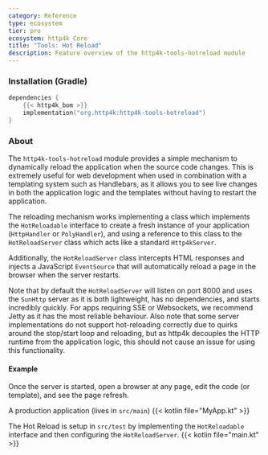 ```yaml
---
category: Reference
type: ecosystem
tier: pro
ecosystem: http4k Core
title: "Tools: Hot Reload"
description: Feature overview of the http4k-tools-hotreload module
---
```


### Installation (Gradle)

```kotlin
dependencies {
    {{< http4k_bom >}}
    implementation("org.http4k:http4k-tools-hotreload")
}
```

### About

The `http4k-tools-hotreload` module provides a simple mechanism to dynamically reload the application when the source
code changes. This is extremely useful for web development when used in combination with a templating system such as
Handlebars, as it allows you to see live changes in both the application logic and the templates without having to
restart the application.

The reloading mechanism works implementing a class which implements the `HotReloadable` interface to create a fresh
instance of your application (`HttpHandler` or `PolyHandler`), and using a reference to this class to the
`HotReloadServer` class which acts like a standard `Http4kServer`.

Additionally, the `HotReloadServer` class intercepts HTML responses and injects a JavaScript `EventSource` that will 
automatically reload a page in the browser when the server restarts.

Note that by default the `HotReloadServer` will listen on port 8000 and uses the `SunHttp` server as it is both lightweight, has no dependencies, and starts incredibly quickly. For apps requiring SSE or Websockets, we recommend Jetty as it has the most reliable behaviour. 
Also note that some server implementations do not support hot-reloading correctly due to quirks around the stop/start loop and reloading, but as http4k decouples the HTTP runtime from the application logic, this should not cause an issue for using this functionality.

#### Example

Once the server is started, open a browser at any page, edit the code (or template), and see
the page refresh.

A production application (lives in `src/main`)
{{< kotlin file="MyApp.kt" >}}

The Hot Reload is setup in `src/test`  by implementing the `HotReloadable` interface and 
then configuring the `HotReloadServer`.
{{< kotlin file="main.kt" >}}


